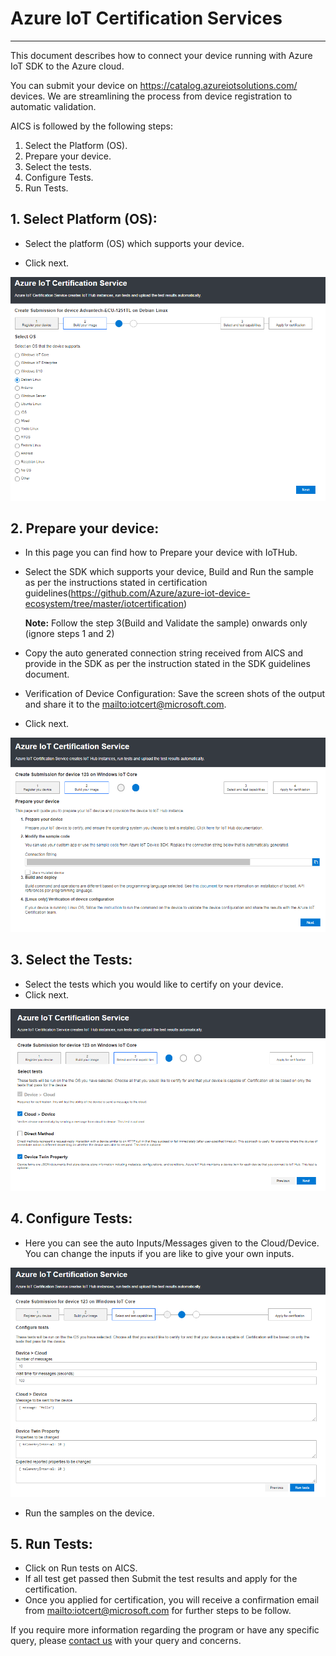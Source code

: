 Azure IoT Certification Services
===
---

This document describes how to connect your device running with Azure IoT SDK to the Azure cloud. 

You can submit your device on <https://catalog.azureiotsolutions.com/> devices. We are streamlining the process from device registration to automatic validation.

AICS is followed by the following steps:

1.  Select the Platform (OS).
2.  Prepare your device.
3.  Select the tests.
4.  Configure Tests.
5.  Run Tests.

## 1. Select Platform (OS):

-   Select the platform (OS) which supports your device.
 
-   Click next.

 ![](./images/platform.png)

## 2. Prepare your device:

-   In this page you can find how to Prepare your device with IoTHub.
-   Select the SDK which supports your device, Build and Run the sample as per the instructions stated in certification guidelines(<https://github.com/Azure/azure-iot-device-ecosystem/tree/master/iotcertification>)

    **Note:** Follow the step 3(Build and Validate the sample) onwards only (ignore steps 1 and 2)

-   Copy the auto generated connection string received from AICS and provide in the SDK as per the instruction stated in the SDK guidelines document.
-   Verification of Device Configuration: Save the screen shots of the output and share it to the <mailto:iotcert@microsoft.com>.
-   Click next.
 
 ![](./images/preparedevice.png)

## 3. Select the Tests:

-   Select the tests which you would like to certify on your device.
-   Click next.

 ![](./images/tests.png)

## 4. Configure Tests:

-   Here you can see the auto Inputs/Messages given to the Cloud/Device. You can change the inputs if you are like to give your own inputs.
 
 ![](./images/configure.png)

-   Run the samples on the device.

## 5. Run Tests:

-   Click on Run tests on AICS.
-   If all test get passed then Submit the test results and apply for the certification.
-   Once you applied for certification, you will receive a confirmation email from <mailto:iotcert@microsoft.com> for further steps to be follow.

If you require more information regarding the program or have any specific query, please [contact us](mailto:iotcert@microsoft.com) with your query and concerns.